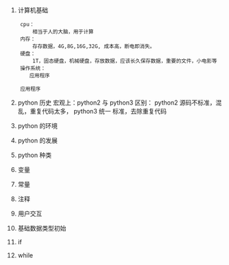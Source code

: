 1. 计算机基础
```
    cpu：
        相当于人的大脑，用于计算
    内存：
        存存数据，4G,8G,16G,32G, 成本高，断电即消失。
    硬盘：
        1T，固态硬盘，机械硬盘，存放数据，应该长久保存数据，重要的文件，小电影等
    操作系统：
       应用程序   
        
    应用程序
```
    
    
2. python 历史
    宏观上：python2 与 python3 区别：
           python2 源码不标准，混乱，重复代码太多，
           python3 统一 标准，去除重复代码
        
3. python 的环境
4. python 的发展
5. python 种类

6. 变量
7. 常量
8. 注释
9. 用户交互
1. 基础数据类型初始
11. if
12. while